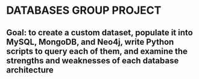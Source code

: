 # DATABASES GROUP PROJECT

## Goal: to create a custom dataset, populate it into MySQL, MongoDB, and Neo4j, write Python scripts to query each of them, and examine the strengths and weaknesses of each database architecture
